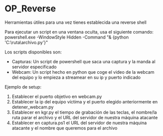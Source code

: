 # OP_Reverse
Herramientas útiles para una vez tienes establecida una reverse shell

Para ejecutar un script en una ventana oculta, usa el siguiente comando:
powershell.exe -WindowStyle Hidden -Command "& {python 'C:\ruta\archivo.py'}"

Los scripts disponibles son:
* Capturas: Un script de powershell que saca una captura y la manda al servidor especificado
* Webcam: Un script hecho en python que coge el video de la webcam del equipo y lo empieza a streamear en su ip y puerto indicado

Ejemplo de setup:
1. Establecer el puerto objetivo en webcam.py
2. Establecer la ip del equipo víctima y el puerto elegido anteriormente en detener_webcam.py
3. Establecer en kgr.py el tiempo de grabación de las teclas, el nombre/la ruta parar el archivo y el URL del servidor de nuestra máquina atacante
4. Establecer en captura.ps1 el URL del servidor de nuestra máquina atacante y el nombre que queremos para el archivo